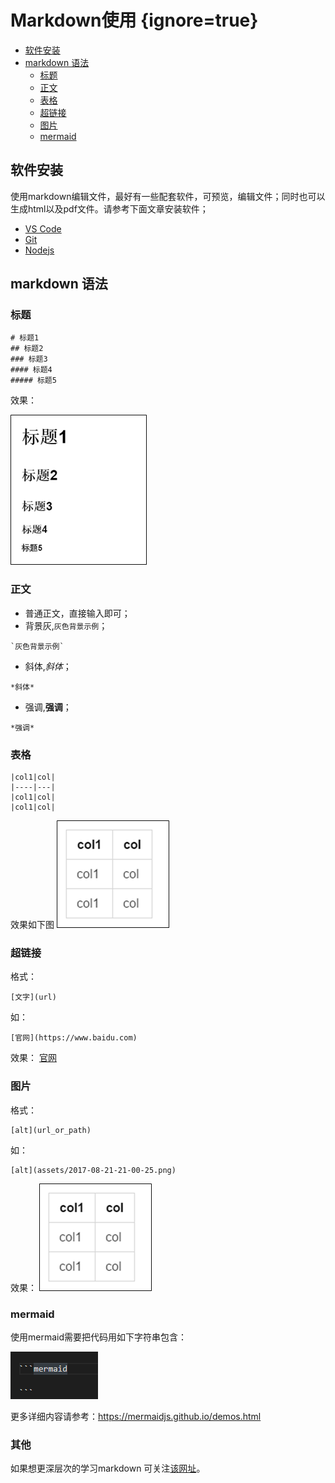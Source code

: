 # Markdown使用 {ignore=true}


<!-- @import "[TOC]" {cmd="toc" depthFrom=1 depthTo=6 orderedList=false} -->
<!-- code_chunk_output -->

* [软件安装](#软件安装)
* [markdown 语法](#markdown-语法)
	* [标题](#标题)
	* [正文](#正文)
	* [表格](#表格)
	* [超链接](#超链接)
	* [图片](#图片)
	* [mermaid](#mermaid)

<!-- /code_chunk_output -->
## 软件安装
使用markdown编辑文件，最好有一些配套软件，可预览，编辑文件；同时也可以生成html以及pdf文件。请参考下面文章安装软件；

* [VS Code](/vs_code/readme.md)
* [Git](/git/readme.md)
* [Nodejs](/Nodejs/install.md)


## markdown 语法
### 标题

```
# 标题1
## 标题2
### 标题3
#### 标题4
##### 标题5
```

效果：

![](assets/2017-08-21-20-36-03.png)

### 正文

* 普通正文，直接输入即可；
* 背景灰,`灰色背景示例`；

```
`灰色背景示例`
```

* 斜体,*斜体*；

```
*斜体*
```

* 强调,**强调**；

```
*强调*
```

### 表格

```
|col1|col|
|----|---|
|col1|col|
|col1|col|
```

效果如下图
![](assets/2017-08-21-21-00-25.png)


### 超链接

格式：
```
[文字](url)
```
如：
```
[官网](https://www.baidu.com)
```
效果：
[官网](https://www.baidu.com)

### 图片
格式：
```
[alt](url_or_path)
```
如：
```
[alt](assets/2017-08-21-21-00-25.png)
```
效果：
![alt](assets/2017-08-21-21-00-25.png)

### mermaid
使用mermaid需要把代码用如下字符串包含：

![](assets/2017-08-23-20-01-26.png)

更多详细内容请参考：https://mermaidjs.github.io/demos.html

### 其他

如果想更深层次的学习markdown 可关注[该网址](https://shd101wyy.github.io/markdown-preview-enhanced/#/markdown-basics)。

